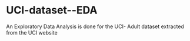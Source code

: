 # UCI-dataset--EDA
An Exploratory Data Analysis is done for the UCI- Adult dataset extracted from the UCI website 
